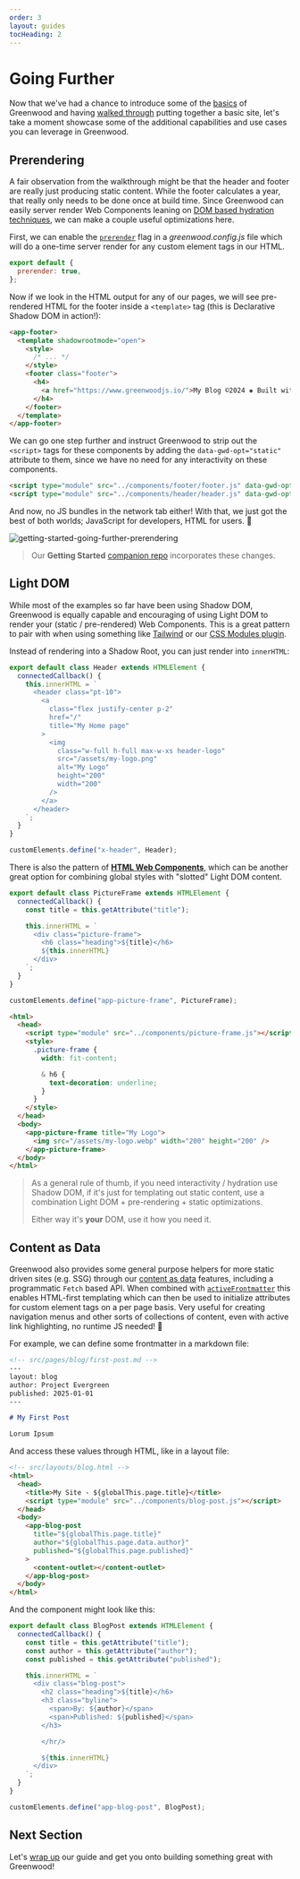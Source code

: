 ```yaml
---
order: 3
layout: guides
tocHeading: 2
---
```


# Going Further

Now that we've had a chance to introduce some of the [basics](/guides/getting-started/key-concepts/) of Greenwood and having [walked through](/guides/getting-started/walkthrough/) putting together a basic site, let's take a moment showcase some of the additional capabilities and use cases you can leverage in Greenwood.

## Prerendering

A fair observation from the walkthrough might be that the header and footer are really just producing static content. While the footer calculates a year, that really only needs to be done once at build time. Since Greenwood can easily server render Web Components leaning on [DOM based hydration techniques](https://web.dev/articles/declarative-shadow-dom#component_hydration), we can make a couple useful optimizations here.

First, we can enable the [`prerender`](/docs/config/#prerender) flag in a _greenwood.config.js_ file which will do a one-time server render for any custom element tags in our HTML.

```js
export default {
  prerender: true,
};
```

Now if we look in the HTML output for any of our pages, we will see pre-rendered HTML for the footer inside a `<template>` tag (this is Declarative Shadow DOM in action!):

```html
<app-footer>
  <template shadowrootmode="open">
    <style>
      /* ... */
    </style>
    <footer class="footer">
      <h4>
        <a href="https://www.greenwoodjs.io/">My Blog ©2024 ◈ Built with GreenwoodJS</a>
      </h4>
    </footer>
  </template>
</app-footer>
```

We can go one step further and instruct Greenwood to strip out the `<script>` tags for these components by adding the `data-gwd-opt="static"` attribute to them, since we have no need for any interactivity on these components.

```html
<script type="module" src="../components/footer/footer.js" data-gwd-opt="static"></script>
<script type="module" src="../components/header/header.js" data-gwd-opt="static"></script>
```

And now, no JS bundles in the network tab either! With that, we just got the best of both worlds; JavaScript for developers, HTML for users. 💚

![getting-started-going-further-prerendering](/assets/guides/getting-started-going-further-prerendering.webp)

> Our **Getting Started** [companion repo](https://github.com/ProjectEvergreen/greenwood-getting-started) incorporates these changes.

## Light DOM

While most of the examples so far have been using Shadow DOM, Greenwood is equally capable and encouraging of using Light DOM to render your (static / pre-rendered) Web Components. This is a great pattern to pair with when using something like [Tailwind](/guides/ecosystem/tailwind/) or our [CSS Modules plugin](/docs/plugins/css-modules/).

Instead of rendering into a Shadow Root, you can just render into `innerHTML`:

```js
export default class Header extends HTMLElement {
  connectedCallback() {
    this.innerHTML = `
      <header class="pt-10">
        <a
          class="flex justify-center p-2"
          href="/"
          title="My Home page"
        >
          <img
            class="w-full h-full max-w-xs header-logo"
            src="/assets/my-logo.png"
            alt="My Logo"
            height="200"
            width="200"
          />
        </a>
      </header>
    `;
  }
}

customElements.define("x-header", Header);
```

There is also the pattern of [**HTML Web Components**](https://blog.jim-nielsen.com/2023/html-web-components/), which can be another great option for combining global styles with "slotted" Light DOM content.

```js
export default class PictureFrame extends HTMLElement {
  connectedCallback() {
    const title = this.getAttribute("title");

    this.innerHTML = `
      <div class="picture-frame">
        <h6 class="heading">${title}</h6>
        ${this.innerHTML}
      </div>
    `;
  }
}

customElements.define("app-picture-frame", PictureFrame);
```

```html
<html>
  <head>
    <script type="module" src="../components/picture-frame.js"></script>
    <style>
      .picture-frame {
        width: fit-content;

        & h6 {
          text-decoration: underline;
        }
      }
    </style>
  </head>
  <body>
    <app-picture-frame title="My Logo">
      <img src="/assets/my-logo.webp" width="200" height="200" />
    </app-picture-frame>
  </body>
</html>
```

> As a general rule of thumb, if you need interactivity / hydration use Shadow DOM, if it's just for templating out static content, use a combination Light DOM + pre-rendering + static optimizations.
>
> Either way it's **your** DOM, use it how you need it.

## Content as Data

Greenwood also provides some general purpose helpers for more static driven sites (e.g. SSG) through our [content as data](/docs/content-as-data/) features, including a programmatic `Fetch` based API. When combined with [`activeFrontmatter`](/docs/config/) this enables HTML-first templating which can then be used to initialize attributes for custom element tags on a per page basis. Very useful for creating navigation menus and other sorts of collections of content, even with active link highlighting, no runtime JS needed! 💯

For example, we can define some frontmatter in a markdown file:

<!-- prettier-ignore-start -->
```md
<!-- src/pages/blog/first-post.md -->
---
layout: blog
author: Project Evergreen
published: 2025-01-01
---

# My First Post

Lorum Ipsum
```
<!-- prettier-ignore-end -->

And access these values through HTML, like in a layout file:

```html
<!-- src/layouts/blog.html -->
<html>
  <head>
    <title>My Site - ${globalThis.page.title}</title>
    <script type="module" src="../components/blog-post.js"></script>
  </head>
  <body>
    <app-blog-post
      title="${globalThis.page.title}"
      author="${globalThis.page.data.author}"
      published="${globalThis.page.published}"
    >
      <content-outlet></content-outlet>
    </app-blog-post>
  </body>
</html>
```

And the component might look like this:

```js
export default class BlogPost extends HTMLElement {
  connectedCallback() {
    const title = this.getAttribute("title");
    const author = this.getAttribute("author");
    const published = this.getAttribute("published");

    this.innerHTML = `
      <div class="blog-post">
        <h2 class="heading">${title}</h6>
        <h3 class="byline">
          <span>By: ${author}</span>
          <span>Published: ${published}</span>
        </h3>

        </hr/>

        ${this.innerHTML}
      </div>
    `;
  }
}

customElements.define("app-blog-post", BlogPost);
```

## Next Section

Let's [wrap up](/guides/getting-started/next-steps/) our guide and get you onto building something great with Greenwood!

